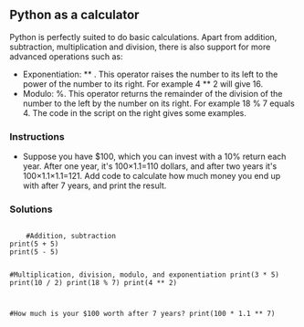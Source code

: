 ## Python as a calculator
Python is perfectly suited to do basic calculations. Apart from addition, subtraction, multiplication and division, there is also support for more advanced operations such as:

- Exponentiation:  **  . This operator raises the number to its left to the power of the number to its right. For example 4 ** 2 will give 16.
- Modulo: %. This operator returns the remainder of the division of the number to the left by the number on its right. For example 18 % 7 equals 4.
The code in the script on the right gives some examples.

### Instructions
- Suppose you have $100, which you can invest with a 10% return each year. After one year, it's 100×1.1=110 dollars, and after two years it's 100×1.1×1.1=121. Add code to calculate how much money you end up with after 7 years, and print the result.

### Solutions
<section>
    <pre><code>
    #Addition, subtraction
print(5 + 5)
print(5 - 5)

#Multiplication, division, modulo, and exponentiation
print(3 * 5)
print(10 / 2)
print(18 % 7)
print(4 ** 2)

#How much is your $100 worth after 7 years?
print(100 * 1.1 ** 7)
    </code></pre>
</section>